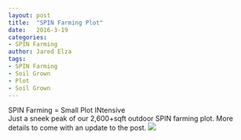 ```yaml
---
layout: post
title:  "SPIN Farming Plot"
date:   2016-3-19
categories:
- SPIN Farming
author: Jared Elza
tags: 
- SPIN Farming
- Soil Grown
- Plot
- Soil Grown
---
```


SPIN Farming = Small Plot INtensive
<br>
Just a sneek peak of our 2,600+sqft outdoor SPIN farming plot. More details to come with an update to the post. 
[![](http://i.imgur.com/3p2DN6n.jpg)](http://i.imgur.com/3p2DN6n.jpg)
